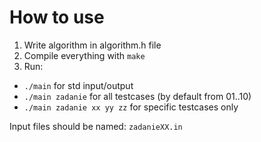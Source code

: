 # How to use

1. Write algorithm in algorithm.h file
2. Compile everything with `make`
3. Run:
  * `./main` for std input/output
  * `./main zadanie` for all testcases (by default from 01..10)
  * `./main zadanie xx yy zz` for specific testcases only

Input files should be named: `zadanieXX.in`